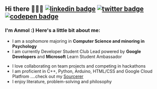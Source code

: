 ## Hi there 👩🏻‍💻 [![linkedin badge](https://img.shields.io/badge/Anmol_Kaur-30302f?style=flat&logo=linkedin)](https://www.linkedin.com/in/anmol-kaur-04ba1b190) [![twitter badge](https://img.shields.io/badge/@_AnmolKaur_-30302f?style=flat&logo=twitter)](https://twitter.com/_AnmolKaur_) [![codepen badge](https://img.shields.io/badge/AnmolKaur_-30302f?style=flat&logo=codepen)](https://www.codepen.io/anmolkaur18/)

### I'm Anmol :) Here's a little bit about me:

- I am a sophomore majoring in **Computer Science and minoring in Psychology**
- I am currently Developer Student Club Lead powered by **Google Developers** and **Microsoft** Learn Student Ambassador
<!-- - I have participated and won in many **Science Fairs** -->
- I love collaborating on team projects and competing in hackathons
- I am proficient in C++, Python, Arduino, HTML/CSS and Google Cloud Platfrom ....check out my [Sourcerer](https://sourcerer.io/anmolkaur18)
- I enjoy literature, problem-solving <!--going on bike rides--> and philosophy 

<!--
Here are some ideas to get you started:

- 👩🏻‍💻 I’m currently learning Data Structures and Web Development
- 👯 I’m looking to collaborate on Projects and Hackathons 
- ⚡ Fun fact: I enjoy reading Literature and Writing Poems ✨
 🌈 Random :) I am SlytherClaw 🧙 and INTP 🧐

[![instagram badge](https://img.shields.io/badge/AnmolKaur_-30302f?style=flat&logo=instagram)](https://www.instagram.com/realanmolkaur/)
[![medium badge](https://img.shields.io/badge/AnmolKaurMinhas_-30302f?style=flat&logo=medium)](https://medium.com/@anmolkaurminhas)
-->

<!-- and [Linktree](https://linktr.ee/anmolkaur) -->


 <!--
[![Anmol Kaur LinkedIn](https://img.shields.io/badge/LinkedIn-black?style=flat&logo=linkedin)](https://www.linkedin.com/in/anmol-kaur-04ba1b1907)
![](https://img.shields.io/twitter/follow/_AnmolKaur_?style=social)![](https://img.shields.io/twitter/follow/LearningAK__?style=social) 
-->
